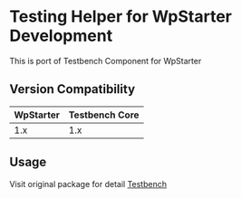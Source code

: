 Testing Helper for WpStarter Development
==============

This is port of Testbench Component for WpStarter 


## Version Compatibility

 WpStarter  | Testbench Core
:---------|:----------
 1.x      | 1.x
 
## Usage

Visit original package for detail [Testbench](https://github.com/orchestral/testbench)

